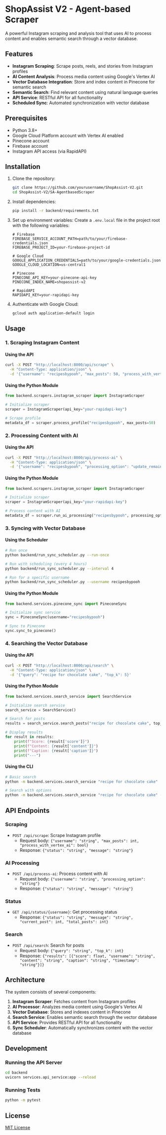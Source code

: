 # ShopAssist V2 - Agent-based Scraper

A powerful Instagram scraping and analysis tool that uses AI to process content and enables semantic search through a vector database.

## Features

- **Instagram Scraping**: Scrape posts, reels, and stories from Instagram profiles
- **AI Content Analysis**: Process media content using Google's Vertex AI
- **Vector Database Integration**: Store and index content in Pinecone for semantic search
- **Semantic Search**: Find relevant content using natural language queries
- **API Service**: RESTful API for all functionality
- **Scheduled Sync**: Automated synchronization with vector database

## Prerequisites

- Python 3.8+
- Google Cloud Platform account with Vertex AI enabled
- Pinecone account
- Firebase account
- Instagram API access (via RapidAPI)

## Installation

1. Clone the repository:
   ```bash
   git clone https://github.com/yourusername/ShopAssist-V2.git
   cd ShopAssist-V2/SA-AgentbasedScraper
   ```

2. Install dependencies:
   ```bash
   pip install -r backend/requirements.txt
   ```

3. Set up environment variables:
   Create a `.env.local` file in the project root with the following variables:
   ```
   # Firebase
   FIREBASE_SERVICE_ACCOUNT_PATH=path/to/your/firebase-credentials.json
   FIREBASE_PROJECT_ID=your-firebase-project-id
   
   # Google Cloud
   GOOGLE_APPLICATION_CREDENTIALS=path/to/your/google-credentials.json
   GOOGLE_CLOUD_LOCATION=us-central1
   
   # Pinecone
   PINECONE_API_KEY=your-pinecone-api-key
   PINECONE_INDEX_NAME=shopassist-v2
   
   # RapidAPI
   RAPIDAPI_KEY=your-rapidapi-key
   ```

4. Authenticate with Google Cloud:
   ```bash
   gcloud auth application-default login
   ```

## Usage

### 1. Scraping Instagram Content

#### Using the API

```bash
curl -X POST "http://localhost:8000/api/scrape" \
  -H "Content-Type: application/json" \
  -d '{"username": "recipesbypooh", "max_posts": 50, "process_with_vertex_ai": true}'
```

#### Using the Python Module

```python
from backend.scrapers.instagram_scraper import InstagramScraper

# Initialize scraper
scraper = InstagramScraper(api_key="your-rapidapi-key")

# Scrape profile
metadata_df = scraper.process_profile("recipesbypooh", max_posts=50)
```

### 2. Processing Content with AI

#### Using the API

```bash
curl -X POST "http://localhost:8000/api/process-ai" \
  -H "Content-Type: application/json" \
  -d '{"username": "recipesbypooh", "processing_option": "update_remaining"}'
```

#### Using the Python Module

```python
from backend.scrapers.instagram_scraper import InstagramScraper

# Initialize scraper
scraper = InstagramScraper(api_key="your-rapidapi-key")

# Process content with AI
metadata_df = scraper.run_ai_processing("recipesbypooh", processing_option="update_remaining")
```

### 3. Syncing with Vector Database

#### Using the Scheduler

```bash
# Run once
python backend/run_sync_scheduler.py --run-once

# Run with scheduling (every 4 hours)
python backend/run_sync_scheduler.py --interval 4

# Run for a specific username
python backend/run_sync_scheduler.py --username recipesbypooh
```

#### Using the Python Module

```python
from backend.services.pinecone_sync import PineconeSync

# Initialize sync service
sync = PineconeSync(username="recipesbypooh")

# Sync to Pinecone
sync.sync_to_pinecone()
```

### 4. Searching the Vector Database

#### Using the API

```bash
curl -X POST "http://localhost:8000/api/search" \
  -H "Content-Type: application/json" \
  -d '{"query": "recipe for chocolate cake", "top_k": 5}'
```

#### Using the Python Module

```python
from backend.services.search_service import SearchService

# Initialize search service
search_service = SearchService()

# Search for posts
results = search_service.search_posts("recipe for chocolate cake", top_k=5)

# Display results
for result in results:
    print(f"Score: {result['score']}")
    print(f"Content: {result['content']}")
    print(f"Caption: {result['caption']}")
    print("---")
```

#### Using the CLI

```bash
# Basic search
python -m backend.services.search_service "recipe for chocolate cake"

# Search with options
python -m backend.services.search_service "recipe for chocolate cake" --top-k 10 --verbose
```

## API Endpoints

### Scraping

- `POST /api/scrape`: Scrape Instagram profile
  - Request body: `{"username": "string", "max_posts": int, "process_with_vertex_ai": bool}`
  - Response: `{"status": "string", "message": "string"}`

### AI Processing

- `POST /api/process-ai`: Process content with AI
  - Request body: `{"username": "string", "processing_option": "string"}`
  - Response: `{"status": "string", "message": "string"}`

### Status

- `GET /api/status/{username}`: Get processing status
  - Response: `{"status": "string", "message": "string", "current_post": int, "total_posts": int}`

### Search

- `POST /api/search`: Search for posts
  - Request body: `{"query": "string", "top_k": int}`
  - Response: `{"results": [{"score": float, "username": "string", "content": "string", "caption": "string", "timestamp": "string"}]}`

## Architecture

The system consists of several components:

1. **Instagram Scraper**: Fetches content from Instagram profiles
2. **AI Processor**: Analyzes media content using Google's Vertex AI
3. **Vector Database**: Stores and indexes content in Pinecone
4. **Search Service**: Enables semantic search through the vector database
5. **API Service**: Provides RESTful API for all functionality
6. **Sync Scheduler**: Automatically synchronizes content with the vector database

## Development

### Running the API Server

```bash
cd backend
uvicorn services.api_service:app --reload
```

### Running Tests

```bash
python -m pytest
```

## License

[MIT License](LICENSE) 